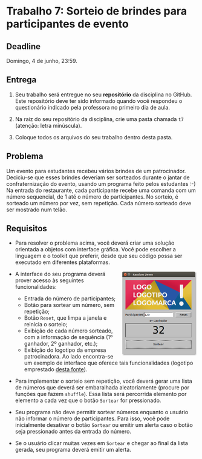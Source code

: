 # Trabalho 7: Sorteio de brindes para participantes de evento

## Deadline

Domingo, 4 de junho, 23:59.

## Entrega

 1. Seu trabalho será entregue no seu **repositório** da disciplina no GitHub. Este repositório deve ter sido informado quando você respondeu o questionário indicado pela professora no primeiro dia de aula. 

 2. Na raiz do seu repositório da disciplina, crie uma pasta chamada `t7` (atenção: letra minúscula).

 3. Coloque todos os arquivos do seu trabalho dentro desta pasta.


## Problema

Um evento para estudantes recebeu vários brindes de um patrocinador. Deciciu-se que esses brindes deveriam ser sorteados durante o jantar de confraternização do evento, usando um programa feito pelos estudantes :-) Na entrada do restaurante, cada participante recebe uma comanda com um número sequencial, de 1 até o número de participantes. No sorteio, é sorteado um número por vez, sem repetição. Cada número sorteado deve ser mostrado num telão.

## Requisitos

- Para resolver o problema acima, você deverá criar uma solução orientada a objetos com interface gráfica. Você pode escolher a linguagem e o toolkit que preferir, desde que seu código possa ser executado em diferentes plataformas.

 <img src="t7gui.png" width="200px" align="right">

- A interface do seu programa deverá prover acesso às seguintes funcionalidades:
  - Entrada do número de participantes;
  - Botão para sortear um número, sem repetição;
  - Botão `Reset`, que limpa a janela e reinicia o sorteio;
  - Exibição de cada número sorteado, com a informação de sequência (1º ganhador, 2º ganhador, etc.);
  - Exibição do logotipo da empresa patrocinadora.
  Ao lado encontra-se um exemplo de interface que oferece tais funcionalidades (logotipo emprestado [desta fonte](http://www.printi.com.br/blog/descubra-diferenca-entre-logo-logotipo-e-logomarca)).
 


- Para implementar o sorteio sem repetição, você deverá gerar uma lista de números que deverá ser embaralhada aleatoriamente (procure por funções que fazem `shuffle`). Essa lista será percorrida elemento por elemento a cada vez que o botão `Sortear` for pressionado.

- Seu programa não deve permitir sortear números enquanto o usuário não informar o número de participantes. Para isso, você pode inicialmente desativar o botão `Sortear` ou emitir um alerta caso o botão seja pressionado antes da entrada do número.

- Se o usuário clicar muitas vezes em `Sortear` e chegar ao final da lista gerada, seu programa deverá emitir um alerta.


